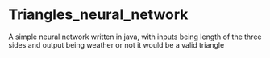 # Triangles_neural_network
A simple neural network written in java, with inputs being length of the three sides and output being weather or not it would be a valid triangle

